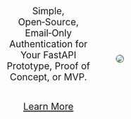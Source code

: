<style>
    #hero {
        display: flex;
        justify-content: space-between;
        align-items: center;
        gap: 10px;
    }
    #text-box,
    #image-box {
        flex: 1;
        padding: 20px;
    }

    #image-box img {
        max-width: 100%;
        height: auto;
        border: 1px solid #333;
        border-radius: 2em;
    }

    #text-box {
        font-size: 1.5em;
        text-align: center;
    }

    #text-box p:first-child {
        padding-bottom: 0.5em;
    }
    #text-box p:last-child {
        padding-top: 0.5em;
    }

    /* Media query for mobile screens */
    @media (max-width: 768px) {
        #hero {
            flex-direction: column;
        }
    }
</style>

<div id="hero">
    <div id="text-box">
        <p>Simple, Open&#8209;Source, Email&#8209;Only Authentication for Your
                FastAPI Prototype, Proof of Concept, or MVP.</p>
        <p><a class="button" href="How_It_Works.html">Learn More</a></p>
    </div>
    <div id="image-box">
        <img src="authbase.webp" />
    </div>
</div>
